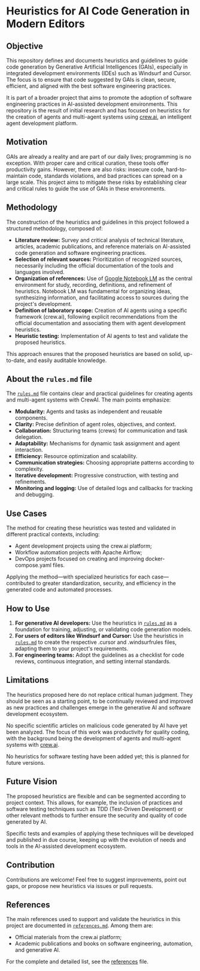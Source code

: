 # Heuristics for AI Code Generation in Modern Editors

## Objective

This repository defines and documents heuristics and guidelines to guide code generation by Generative Artificial Intelligences (GAIs), especially in integrated development environments (IDEs) such as Windsurf and Cursor. The focus is to ensure that code suggested by GAIs is clean, secure, efficient, and aligned with the best software engineering practices.

It is part of a broader project that aims to promote the adoption of software engineering practices in AI-assisted development environments. This repository is the result of initial research and has focused on heuristics for the creation of agents and multi-agent systems using [crew.ai](https://www.crewai.com/), an intelligent agent development platform.

## Motivation

GAIs are already a reality and are part of our daily lives; programming is no exception. With proper care and critical curation, these tools offer productivity gains. However, there are also risks: insecure code, hard-to-maintain code, standards violations, and bad practices can spread on a large scale. This project aims to mitigate these risks by establishing clear and critical rules to guide the use of GAIs in these environments.

## Methodology

The construction of the heuristics and guidelines in this project followed a structured methodology, composed of:

- **Literature review:** Survey and critical analysis of technical literature, articles, academic publications, and reference materials on AI-assisted code generation and software engineering practices.
- **Selection of relevant sources:** Prioritization of recognized sources, necessarily including the official documentation of the tools and languages involved.
- **Organization of references:** Use of [Google Notebook LM](https://notebooklm.google/) as the central environment for study, recording, definitions, and refinement of heuristics. Notebook LM was fundamental for organizing ideas, synthesizing information, and facilitating access to sources during the project's development.
- **Definition of laboratory scope:** Creation of AI agents using a specific framework (crew.ai), following explicit recommendations from the official documentation and associating them with agent development heuristics.
- **Heuristic testing:** Implementation of AI agents to test and validate the proposed heuristics.

This approach ensures that the proposed heuristics are based on solid, up-to-date, and easily auditable knowledge.

## About the `rules.md` file

The [`rules.md`](./rules.md) file contains clear and practical guidelines for creating agents and multi-agent systems with CrewAI. The main points emphasize:

- **Modularity:** Agents and tasks as independent and reusable components.
- **Clarity:** Precise definition of agent roles, objectives, and context.
- **Collaboration:** Structuring teams (crews) for communication and task delegation.
- **Adaptability:** Mechanisms for dynamic task assignment and agent interaction.
- **Efficiency:** Resource optimization and scalability.
- **Communication strategies:** Choosing appropriate patterns according to complexity.
- **Iterative development:** Progressive construction, with testing and refinements.
- **Monitoring and logging:** Use of detailed logs and callbacks for tracking and debugging.

## Use Cases

The method for creating these heuristics was tested and validated in different practical contexts, including:

- Agent development projects using the crew.ai platform;
- Workflow automation projects with Apache Airflow;
- DevOps projects focused on creating and improving docker-compose.yaml files.

Applying the method—with specialized heuristics for each case—contributed to greater standardization, security, and efficiency in the generated code and automated processes.

## How to Use

1. **For generative AI developers:** Use the heuristics in [`rules.md`](rules.md) as a foundation for training, adjusting, or validating code generation models.
2. **For users of editors like Windsurf and Cursor:** Use the heuristics in [`rules.md`](rules.md) to create the respective .cursor and .windsurfrules files, adapting them to your project's requirements.
3. **For engineering teams:** Adopt the guidelines as a checklist for code reviews, continuous integration, and setting internal standards.

## Limitations

The heuristics proposed here do not replace critical human judgment. They should be seen as a starting point, to be continually reviewed and improved as new practices and challenges emerge in the generative AI and software development ecosystem.

No specific scientific articles on malicious code generated by AI have yet been analyzed. The focus of this work was productivity for quality coding, with the background being the development of agents and multi-agent systems with [crew.ai](https://www.crewai.com/).

No heuristics for software testing have been added yet; this is planned for future versions.

## Future Vision

The proposed heuristics are flexible and can be segmented according to project context. This allows, for example, the inclusion of practices and software testing techniques such as TDD (Test-Driven Development) or other relevant methods to further ensure the security and quality of code generated by AI.

Specific tests and examples of applying these techniques will be developed and published in due course, keeping up with the evolution of needs and tools in the AI-assisted development ecosystem.

## Contribution

Contributions are welcome! Feel free to suggest improvements, point out gaps, or propose new heuristics via issues or pull requests.

## References

The main references used to support and validate the heuristics in this project are documented in [`references.md`](./references.md). Among them are:

- Official materials from the crew.ai platform;
- Academic publications and books on software engineering, automation, and generative AI.

For the complete and detailed list, see the [references](/references.md) file.